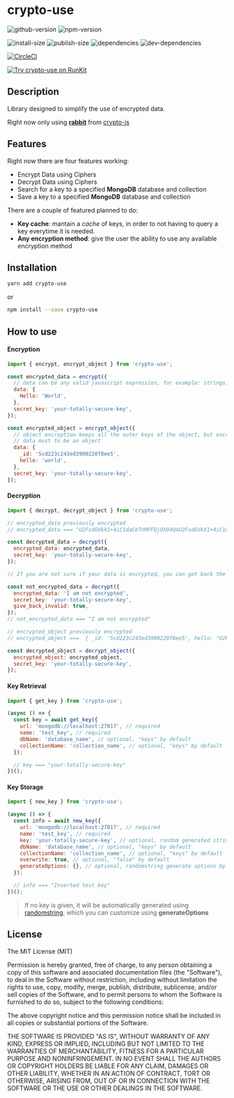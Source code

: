 # crypto-use

![github-version](https://badgen.net/github/release/pabloszx/crypto-use)
![npm-version](https://badgen.net/npm/v/crypto-use)

![install-size](https://badgen.net/packagephobia/install/crypto-use)
![publish-size](https://badgen.net/packagephobia/publish/crypto-use)
![dependencies](https://badgen.net/david/dep/pabloszx/crypto-use)
![dev-dependencies](https://badgen.net/david/dev/pabloszx/crypto-use)


[![CircleCI](https://circleci.com/gh/PabloSzx/crypto-use.svg?style=svg)](https://circleci.com/gh/PabloSzx/crypto-use)

[![Try crypto-use on RunKit](https://badge.runkitcdn.com/crypto-use.svg)](https://npm.runkit.com/crypto-use)

## Description

Library designed to simplify the use of encrypted data.

Right now only using [**rabbit**](https://cryptojs.gitbook.io/docs/#ciphers) from [crypto-js](https://www.npmjs.com/package/crypto-js)

## Features

Right now there are four features working:

- Encrypt Data using Ciphers
- Decrypt Data using Ciphers
- Search for a key to a specified **MongoDB** database and collection
- Save a key to a specified **MongoDB** database and collection

There are a couple of featured planned to do:

- **Key cache**: mantain a _cache_ of keys, in order to not having to query a key everytime it is needed.
- **Any encryption method**: give the user the ability to use any available encryption method

## Installation

```bash
yarn add crypto-use
```

or

```bash
npm install --save crypto-use
```

## How to use

#### Encryption

```javascript
import { encrypt, encrypt_object } from 'crypto-use';

const encrypted_data = encrypt({
  // data can be any valid javascript expression, for example: strings, objects, arrays, functions (no fat arrow functions), numbers, dates, etc...
  data: {
    Hello: 'World',
  },
  secret_key: 'your-totally-secure-key',
});

const encrypted_object = encrypt_object({
  // object encryption keeps all the outer keys of the object, but encrypts all the values (except "_id")
  // data must to be an object
  data: {
    _id: '5cd223c243ed3900220f8ee5',
    hello: 'world',
  },
  secret_key: 'your-totally-secure-key',
});
```

#### Decryption

```javascript
import { decrypt, decrypt_object } from 'crypto-use';

// encrypted_data previously encrypted
// encrypted_data === "U2FsdGVkX1+4iC1daCbTnMFFQjOX94Q4U2FsdGVkX1+4iC1daCbTnMFFQjOX94Q4"

const decrypted_data = decrypt({
  encrypted_data: encrypted_data,
  secret_key: 'your-totally-secure-key',
});

// If you are not sure if your data is encrypted, you can get back the data you tried to decrypt by giving the parameter "give_back_invalid", by default it is false

const not_encrypted_data = decrypt({
  encrypted_data: 'I am not encrypted',
  secret_key: 'your-totally-secure-key',
  give_back_invalid: true,
});
// not_encrypted_data === "I am not encrypted"

// encrypted_object previously encrypted
// encrypted_object ===  { _id: '5cd223c243ed3900220f8ee5', hello: "U2FsdGVkX1+4iC1daCbTnMFFQjOX94Q4U2Fs" }

const decrypted_object = decrypt_object({
  encrypted_object: encrypted_object,
  secret_key: 'your-totally-secure-key',
});
```

#### Key Retrieval

```javascript
import { get_key } from 'crypto-use';

(async () => {
  const key = await get_key({
    url: 'mongodb://localhost:27017', // required
    name: 'test_key', // required
    dbName: 'database_name', // optional, "keys" by default
    collectionName: 'collection_name', // optional, "keys" by default
  });

  // key === "your-totally-secure-key"
})();
```

#### Key Storage

```javascript
import { new_key } from 'crypto-use';

(async () => {
  const info = await new_key({
    url: 'mongodb://localhost:27017', // required
    name: 'test_key', // required
    key: 'your-totally-secure-key', // optional, random generated string by default
    dbName: 'database_name', // optional, "keys" by default
    collectionName: 'collection_name', // optional, "keys" by default
    overwrite: true, // optional, "false" by default
    generateOptions: {}, // optional, randomstring generate options by default
  });

  // info === "Inserted test_key"
})();
```

> If no key is given, it will be automatically generated using [randomstring](https://www.npmjs.com/package/randomstring#api), which you can customize using **generateOptions**

## License

The MIT License (MIT)

Permission is hereby granted, free of charge, to any person obtaining a copy of this software and associated documentation files (the "Software"), to deal in the Software without restriction, including without limitation the rights to use, copy, modify, merge, publish, distribute, sublicense, and/or sell copies of the Software, and to permit persons to whom the Software is furnished to do so, subject to the following conditions:

The above copyright notice and this permission notice shall be included in all copies or substantial portions of the Software.

THE SOFTWARE IS PROVIDED "AS IS", WITHOUT WARRANTY OF ANY KIND, EXPRESS OR IMPLIED, INCLUDING BUT NOT LIMITED TO THE WARRANTIES OF MERCHANTABILITY, FITNESS FOR A PARTICULAR PURPOSE AND NONINFRINGEMENT. IN NO EVENT SHALL THE AUTHORS OR COPYRIGHT HOLDERS BE LIABLE FOR ANY CLAIM, DAMAGES OR OTHER LIABILITY, WHETHER IN AN ACTION OF CONTRACT, TORT OR OTHERWISE, ARISING FROM, OUT OF OR IN CONNECTION WITH THE SOFTWARE OR THE USE OR OTHER DEALINGS IN THE SOFTWARE.
